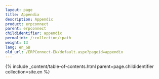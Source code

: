 ```yaml
---
layout: page
title: Appendix
description: Appendix
product: erpconnect
parent: erpconnect
childidentifier: appendix
permalink: /:collection/:path
weight: 13
lang: en_GB
old_url: /ERPConnect-EN/default.aspx?pageid=appendix
---
```


{% include _content/table-of-contents.html parent=page.childidentifier collection=site.en %}
